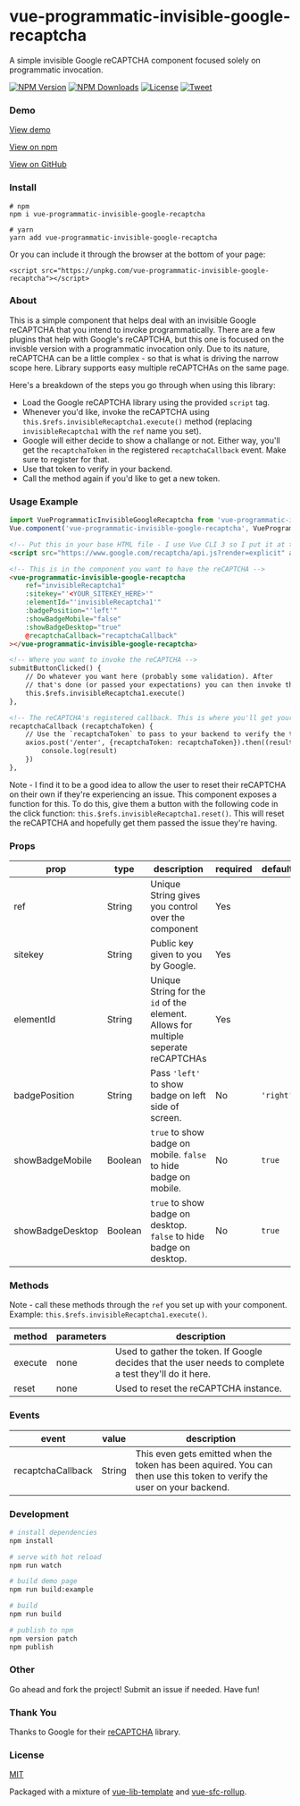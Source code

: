 # vue-programmatic-invisible-google-recaptcha

A simple invisible Google reCAPTCHA component focused solely on programmatic invocation.

<p align="left">
  <a href="https://www.npmjs.com/package/vue-programmatic-invisible-google-recaptcha"><img src="https://img.shields.io/npm/v/vue-programmatic-invisible-google-recaptcha.svg" alt="NPM Version"></a>
  <a href="https://www.npmjs.com/package/vue-programmatic-invisible-google-recaptcha"><img src="https://img.shields.io/npm/dt/vue-programmatic-invisible-google-recaptcha.svg" alt="NPM Downloads"></a>
  <a href="http://opensource.org/licenses/MIT"><img src="https://img.shields.io/badge/license-MIT-blue.svg" alt="License"></a>
  <a href="https://twitter.com/intent/tweet?url=https%3A%2F%2Fgithub.com%2Fpromosis%2Fvue-programmatic-invisible-google-recaptcha&text=Check%20out%20vue-programmatic-invisible-google-recaptcha%20on%20GitHub&via=promosis">
  <img src="https://img.shields.io/twitter/url/https/github.com/promosis/vue-programmatic-invisible-google-recaptcha.svg?style=social" alt="Tweet"></a>
</p>

### Demo

[View demo](https://promosis.github.io/vue-programmatic-invisible-google-recaptcha/)

[View on npm](https://www.npmjs.com/package/vue-programmatic-invisible-google-recaptcha)

[View on GitHub](https://github.com/promosis/vue-programmatic-invisible-google-recaptcha)

### Install

```
# npm
npm i vue-programmatic-invisible-google-recaptcha

# yarn
yarn add vue-programmatic-invisible-google-recaptcha
```

Or you can include it through the browser at the bottom of your page:

`<script src="https://unpkg.com/vue-programmatic-invisible-google-recaptcha"></script>`

### About

This is a simple component that helps deal with an invisible Google reCAPTCHA that you intend to invoke programmatically. There are a few plugins that help with Google's reCAPTCHA, but this one is focused on the invisble version with a programmatic invocation only. Due to its nature, reCAPTCHA can be a little complex - so that is what is driving the narrow scope here. Library supports easy multiple reCAPTCHAs on the same page.

Here's a breakdown of the steps you go through when using this library:
- Load the Google reCAPTCHA library using the provided `script` tag.
- Whenever you'd like, invoke the reCAPTCHA using `this.$refs.invisibleRecaptcha1.execute()` method (replacing `invisibleRecaptcha1` with the `ref` name you set).
- Google will either decide to show a challange or not. Either way, you'll get the `recaptchaToken` in the registered `recaptchaCallback` event. Make sure to register for that.
- Use that token to verify in your backend.
- Call the method again if you'd like to get a new token.

### Usage Example

```js
import VueProgrammaticInvisibleGoogleRecaptcha from 'vue-programmatic-invisible-google-recaptcha'
Vue.component('vue-programmatic-invisible-google-recaptcha', VueProgrammaticInvisibleGoogleRecaptcha)
```

```html
<!-- Put this in your base HTML file - I use Vue CLI 3 so I put it at the bottom of the ./public/index.html file. -->
<script src="https://www.google.com/recaptcha/api.js?render=explicit" async defer></script>

<!-- This is in the component you want to have the reCAPTCHA -->
<vue-programmatic-invisible-google-recaptcha
    ref="invisibleRecaptcha1"
    :sitekey="'<YOUR_SITEKEY_HERE>'"
    :elementId="'invisibleRecaptcha1'"
    :badgePosition="'left'"
    :showBadgeMobile="false"
    :showBadgeDesktop="true"
    @recaptchaCallback="recaptchaCallback"
></vue-programmatic-invisible-google-recaptcha>

<!-- Where you want to invoke the reCAPTCHA -->
submitButtonClicked() {
    // Do whatever you want here (probably some validation). After
    // that's done (or passed your expectations) you can then invoke the reCAPTCHA.
    this.$refs.invisibleRecaptcha1.execute()
},

<!-- The reCAPTCHA's registered callback. This is where you'll get your token. -->
recaptchaCallback (recaptchaToken) {
    // Use the `recaptchaToken` to pass to your backend to verify the token
    axios.post('/enter', {recaptchaToken: recaptchaToken}).then((result) => {
        console.log(result)
    })
},
```

Note - I find it to be a good idea to allow the user to reset their reCAPTCHA on their own if they're experiencing an issue. This component exposes a function for this. To do this, give them a button with the following code in the click function: `this.$refs.invisibleRecaptcha1.reset()`. This will reset the reCAPTCHA and hopefully get them passed the issue they're having.

### Props

| prop | type | description | required | default |
|---|---|---|---|---|
| ref | String | Unique String gives you control over the component | Yes |
| sitekey | String | Public key given to you by Google. | Yes |
| elementId | String | Unique String for the `id` of the element. Allows for multiple seperate reCAPTCHAs | Yes |
| badgePosition | String | Pass `'left'` to show badge on left side of screen. | No | `'right'` |
| showBadgeMobile | Boolean |`true` to show badge on mobile. `false` to hide badge on mobile. | No | `true`
| showBadgeDesktop | Boolean |`true` to show badge on desktop. `false` to hide badge on desktop. | No | `true`

### Methods

Note - call these methods through the `ref` you set up with your component. Example: `this.$refs.invisibleRecaptcha1.execute()`.

| method    | parameters  | description                    |
|---------|-------|--------------------------------|
| execute | none | Used to gather the token. If Google decides that the user needs to complete a test they'll do it here. |
| reset | none | Used to reset the reCAPTCHA instance. |

### Events

| event    | value  | description                    |
|---------|-------|--------------------------------|
| recaptchaCallback | String | This even gets emitted when the token has been aquired. You can then use this token to verify the user on your backend. |

### Development

``` bash
# install dependencies
npm install

# serve with hot reload
npm run watch

# build demo page
npm run build:example

# build
npm run build

# publish to npm
npm version patch
npm publish
```

### Other

Go ahead and fork the project! Submit an issue if needed. Have fun!

### Thank You

Thanks to Google for their [reCAPTCHA](https://www.google.com/recaptcha) library.

### License

[MIT](http://opensource.org/licenses/MIT)

Packaged with a mixture of [vue-lib-template](https://github.com/biigpongsatorn/vue-lib-template) and [vue-sfc-rollup](https://github.com/team-innovation/vue-sfc-rollup).